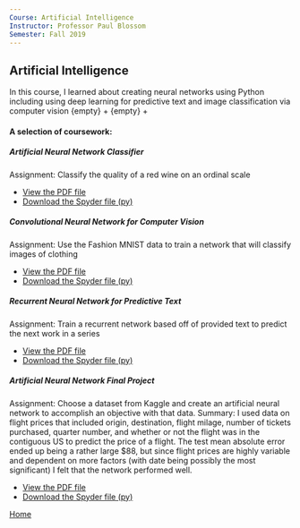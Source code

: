 ```yaml
---
Course: Artificial Intelligence
Instructor: Professor Paul Blossom
Semester: Fall 2019
---
```


## Artificial Intelligence
In this course, I learned about creating neural networks using Python including using deep learning for predictive text and image classification via computer vision
{empty} +
{empty} +
#### A selection of coursework:
##### Artificial Neural Network Classifier
Assignment: Classify the quality of a red wine on an ordinal scale
- [View the PDF file](CategoricalANNWriteup.pdf)
- [Download the Spyder file (py)](CategoricalANN.py)

##### Convolutional Neural Network for Computer Vision
Assignment: Use the Fashion MNIST data to train a network that will classify images of clothing
- [View the PDF file](ConvNetWriteup.pdf)
- [Download the Spyder file (py)](ConvNet.py)

##### Recurrent Neural Network for Predictive Text
Assignment: Train a recurrent network based off of provided text to predict the next work in a series
- [View the PDF file](RNNWriteup.pdf)
- [Download the Spyder file (py)](RNN.py)

##### Artificial Neural Network Final Project
Assignment: Choose a dataset from Kaggle and create an artificial neural network to accomplish an objective with that data.
Summary: I used data on flight prices that included origin, destination, flight milage, number of tickets purchased, quarter number, and whether or not the flight was in the contiguous US to predict the price of a flight.  The test mean absolute error ended up being a rather large $88, but since flight prices are highly variable and dependent on more factors (with date being possibly the most significant) I felt that the network performed well.
- [View the PDF file](FinalProjectWriteup.pdf)
- [Download the Spyder file (py)](FinalProject.py)

[Home](https://cherylngo.github.io/)
